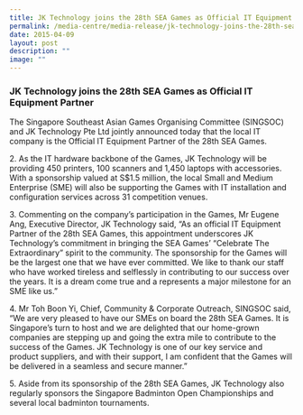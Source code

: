 ```yaml
---
title: JK Technology joins the 28th SEA Games as Official IT Equipment Partner
permalink: /media-centre/media-release/jk-technology-joins-the-28th-sea-games-as-official-it-equipment-partner/
date: 2015-04-09
layout: post
description: ""
image: ""
---
```

### **JK Technology joins the 28th SEA Games as Official IT Equipment Partner**
The Singapore Southeast Asian Games Organising Committee (SINGSOC) and JK Technology Pte Ltd jointly announced today that the local IT company is the Official IT Equipment Partner of the 28th SEA Games.

2\. As the IT hardware backbone of the Games, JK Technology will be providing 450 printers, 100 scanners and 1,450 laptops with accessories. With a sponsorship valued at S$1.5 million, the local Small and Medium Enterprise (SME) will also be supporting the Games with IT installation and configuration services across 31 competition venues.

3\. Commenting on the company’s participation in the Games, Mr Eugene Ang, Executive Director, JK Technology said, “As an official IT Equipment Partner of the 28th SEA Games, this appointment underscores JK Technology’s commitment in bringing the SEA Games’ “Celebrate The Extraordinary” spirit to the community. The sponsorship for the Games will be the largest one that we have ever committed. We like to thank our staff who have worked tireless and selflessly in contributing to our success over the years. It is a dream come true and a represents a major milestone for an SME like us.”

4\. Mr Toh Boon Yi, Chief, Community & Corporate Outreach, SINGSOC said, “We are very pleased to have our SMEs on board the 28th SEA Games. It is Singapore’s turn to host and we are delighted that our home-grown companies are stepping up and going the extra mile to contribute to the success of the Games. JK Technology is one of our key service and product suppliers, and with their support, I am confident that the Games will be delivered in a seamless and secure manner.”

5\. Aside from its sponsorship of the 28th SEA Games, JK Technology also regularly sponsors the Singapore Badminton Open Championships and several local badminton tournaments.